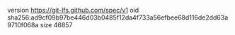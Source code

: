 version https://git-lfs.github.com/spec/v1
oid sha256:ad9cf09b97be446d03b0485f12da4f733a56efbee68d116de2dd63a9710f068a
size 46857
